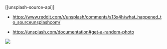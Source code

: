 [[unsplash-source-api]]
* <https://www.reddit.com/r/unsplash/comments/s13x4h/what_happened_to_sourceunsplashcom/>

* <https://unsplash.com/documentation#get-a-random-photo>

<img src="https://source.unsplash.com/44x44/daily">
